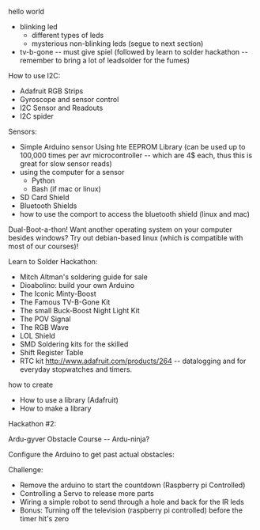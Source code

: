 hello world
* blinking led
  * different types of leds
  * mysterious non-blinking leds (segue to next section)
* tv-b-gone -- must give spiel (followed by learn to solder hackathon -- remember to bring a lot of leadsolder for the fumes)

How to use I2C:
* Adafruit RGB Strips
* Gyroscope and sensor control
* I2C Sensor and Readouts
* I2C spider

Sensors:
* Simple Arduino sensor Using hte EEPROM Library (can be used up to 100,000 times per avr microcontroller -- which are 4$ each, thus this is great for slow sensor reads)
* using the computer for a sensor
  * Python
  * Bash (if mac or linux)
* SD Card Shield
* Bluetooth Shields
 * how to use the comport to access the bluetooth shield (linux and mac) 


Dual-Boot-a-thon! Want another operating system on your computer besides windows? Try out debian-based linux (which is compatible with most of our courses)!


Learn to Solder Hackathon:

  * Mitch Altman's soldering guide for sale
  * Dioabolino: build your own Arduino
  * The Iconic Minty-Boost
  * The Famous TV-B-Gone Kit
  * The small Buck-Boost Night Light Kit
  * The POV Signal
  * The RGB Wave
  * LOL Shield
  * SMD Soldering kits for the skilled
  * Shift Register Table
  * RTC kit http://www.adafruit.com/products/264 -- datalogging and for everyday stopwatches and timers.

how to create 
* How to use a library (Adafruit)
* How to make a library



Hackathon #2:

Ardu-gyver Obstacle Course -- Ardu-ninja?

Configure the Arduino to get past actual obstacles:

Challenge:

* Remove the arduino to start the countdown (Raspberry pi Controlled)
* Controlling a Servo to release more parts
* Wiring a simple robot to send through a hole and back for the IR leds 
* Bonus: Turning off the television (raspberry pi controlled) before the timer hit's zero
